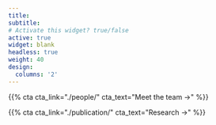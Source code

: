 ```yaml
---
title:
subtitle:
# Activate this widget? true/false
active: true
widget: blank
headless: true
weight: 40
design:
  columns: '2'
---
```


{{% cta cta_link="./people/" cta_text="Meet the team →" %}}

{{% cta cta_link="./publication/" cta_text="Research →" %}}
